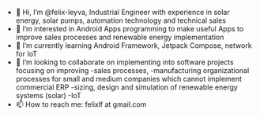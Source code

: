 - 👋 Hi, I’m @felix-leyva, Industrial Engineer with experience in solar energy, solar pumps, automation technology and technical sales
- 👀 I’m interested in Android Apps programming to make useful Apps to improve sales processes and renewable energy implementation
- 🌱 I’m currently learning Android Framework, Jetpack Compose, network for IoT
- 💞️ I’m looking to collaborate on implementing into software projects focusing on improving 
      -sales processes, 
      -manufacturing organizational processes for small and medium companies which cannot implement commercial ERP
      -sizing, design and simulation of renewable energy systems (solar)
      -IoT
- 📫 How to reach me: felixlf at gmail.com

<!---
felix-leyva/felix-leyva is a ✨ special ✨ repository because its `README.md` (this file) appears on your GitHub profile.
You can click the Preview link to take a look at your changes.
--->
